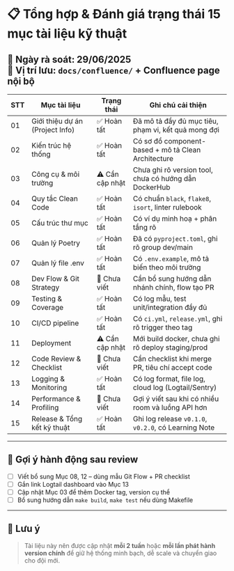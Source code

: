 # 📋 Tổng hợp & Đánh giá trạng thái 15 mục tài liệu kỹ thuật  
📅 Ngày rà soát: 29/06/2025  
📁 Vị trí lưu: `docs/confluence/` + Confluence page nội bộ
---
| STT | Mục tài liệu                    | Trạng thái     | Ghi chú cải thiện                                     |
|-----|----------------------------------|----------------|-------------------------------------------------------|
| 01  | Giới thiệu dự án (Project Info) | ✅ Hoàn tất     | Đã mô tả đầy đủ mục tiêu, phạm vi, kết quả mong đợi   |
| 02  | Kiến trúc hệ thống              | ✅ Hoàn tất     | Có sơ đồ component-based + mô tả Clean Architecture   |
| 03  | Công cụ & môi trường            | ⚠️ Cần cập nhật | Chưa ghi rõ version tool, chưa có hướng dẫn DockerHub |
| 04  | Quy tắc Clean Code              | ✅ Hoàn tất     | Có chuẩn `black`, `flake8`, `isort`, linter rulebook |
| 05  | Cấu trúc thư mục                | ✅ Hoàn tất     | Có ví dụ minh hoạ + phân tầng rõ                      |
| 06  | Quản lý Poetry                  | ✅ Hoàn tất     | Đã có `pyproject.toml`, ghi rõ group dev/main         |
| 07  | Quản lý file .env               | ✅ Hoàn tất     | Có `.env.example`, mô tả biến theo môi trường         |
| 08  | Dev Flow & Git Strategy         | 🔲 Chưa viết    | Cần bổ sung hướng dẫn nhánh chính, flow tạo PR        |
| 09  | Testing & Coverage              | ✅ Hoàn tất     | Có log mẫu, test unit/integration đầy đủ              |
| 10  | CI/CD pipeline                  | ✅ Hoàn tất     | Có `ci.yml`, `release.yml`, ghi rõ trigger theo tag   |
| 11  | Deployment                      | ⚠️ Cần cập nhật | Mới build docker, chưa ghi rõ deploy staging/prod     |
| 12  | Code Review & Checklist         | 🔲 Chưa viết    | Cần checklist khi merge PR, tiêu chí accept code      |
| 13  | Logging & Monitoring            | ✅ Hoàn tất     | Có log format, file log, cloud log (Logtail/Sentry)   |
| 14  | Performance & Profiling         | 🔲 Chưa viết    | Gợi ý viết sau khi có nhiều room và luồng API hơn     |
| 15  | Release & Tổng kết kỹ thuật     | ✅ Hoàn tất     | Ghi log release `v0.1.0`, `v0.2.0`, có Learning Note   |
---
## 🔧 Gợi ý hành động sau review
- [ ] Viết bổ sung Mục 08, 12 – dùng mẫu Git Flow + PR checklist  
- [ ] Gắn link Logtail dashboard vào Mục 13  
- [ ] Cập nhật Mục 03 để thêm Docker tag, version cụ thể  
- [ ] Bổ sung hướng dẫn `make build`, `make test` nếu dùng Makefile
---
## 🔁 Lưu ý
> Tài liệu này nên được cập nhật **mỗi 2 tuần** hoặc **mỗi lần phát hành version chính** để giữ hệ thống minh bạch, dễ scale và chuyển giao cho đội mới.
